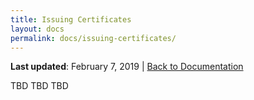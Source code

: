 ```yaml
---
title: Issuing Certificates
layout: docs
permalink: docs/issuing-certificates/
---
```


**Last updated**: February 7, 2019 \| [Back to Documentation]({{site.baseurl}}/docs/)

TBD TBD TBD
